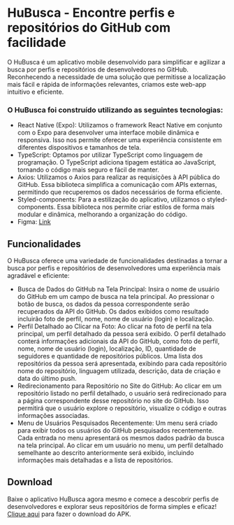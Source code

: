 <!DOCTYPE html>
<html>
<head>
    <h1>HuBusca - Encontre perfis e repositórios do GitHub com facilidade</h1>
    <p>O HuBusca é um aplicativo mobile desenvolvido para simplificar e agilizar a busca por perfis e repositórios de desenvolvedores no GitHub. Reconhecendo a necessidade de uma solução que permitisse a localização mais fácil e rápida de informações relevantes, criamos este web-app intuitivo e eficiente.</p>
    <h3>O HuBusca foi construído utilizando as seguintes tecnologias:</h3>
    <ul>
        <li>React Native (Expo): Utilizamos o framework React Native em conjunto com o Expo para desenvolver uma interface mobile dinâmica e responsiva. Isso nos permite oferecer uma experiência consistente em diferentes dispositivos e tamanhos de tela.</li>
        <li>TypeScript: Optamos por utilizar TypeScript como linguagem de programação. O TypeScript adiciona tipagem estática ao JavaScript, tornando o código mais seguro e fácil de manter.</li>
        <li>Axios: Utilizamos o Axios para realizar as requisições à API pública do GitHub. Essa biblioteca simplifica a comunicação com APIs externas, permitindo que recuperemos os dados necessários de forma eficiente.</li>
        <li>Styled-components: Para a estilização do aplicativo, utilizamos o styled-components. Essa biblioteca nos permite criar estilos de forma mais modular e dinâmica, melhorando a organização do código.</li>
        <li>Figma: <a href="https://www.figma.com/file/CVm2BcuS2PjPFS64FtWaxi/HUBusca?type=design&node-id=7%3A40&mode=design&t=J3EKsnBtpGViFXzO-1">Link<a></li>
    </ul>
    <h2>Funcionalidades</h2>
    <p>O HuBusca oferece uma variedade de funcionalidades destinadas a tornar a busca por perfis e repositórios de desenvolvedores uma experiência mais agradável e eficiente:</p>
    <ul>
        <li>Busca de Dados do GitHub na Tela Principal: Insira o nome de usuário do GitHub em um campo de busca na tela principal. Ao pressionar o botão de busca, os dados da pessoa correspondente serão recuperados da API do GitHub. Os dados exibidos como resultado incluirão foto de perfil, nome, nome de usuário (login) e localização.</li>
        <li>Perfil Detalhado ao Clicar na Foto: Ao clicar na foto de perfil na tela principal, um perfil detalhado da pessoa será exibido. O perfil detalhado conterá informações adicionais da API do GitHub, como foto de perfil, nome, nome de usuário (login), localização, ID, quantidade de seguidores e quantidade de repositórios públicos. Uma lista dos repositórios da pessoa será apresentada, exibindo para cada repositório nome do repositório, linguagem utilizada, descrição, data de criação e data do último push.</li>
        <li>Redirecionamento para Repositório no Site do GitHub: Ao clicar em um repositório listado no perfil detalhado, o usuário será redirecionado para a página correspondente desse repositório no site do GitHub. Isso permitirá que o usuário explore o repositório, visualize o código e outras informações associadas.</li>
        <li>Menu de Usuários Pesquisados Recentemente: Um menu será criado para exibir todos os usuários do GitHub pesquisados recentemente. Cada entrada no menu apresentará os mesmos dados padrão da busca na tela principal. Ao clicar em um usuário no menu, um perfil detalhado semelhante ao descrito anteriormente será exibido, incluindo informações mais detalhadas e a lista de repositórios.</li>
    </ul>
    <h2>Download</h2>
    <p>Baixe o aplicativo HuBusca agora mesmo e comece a descobrir perfis de desenvolvedores e explorar seus repositórios de forma simples e eficaz! <a href="https://expo.dev/artifacts/eas/2gFzqdh8tRb2WEWEUbMfHN.apk">Clique aqui</a> para fazer o download do APK.</p>
</html>
